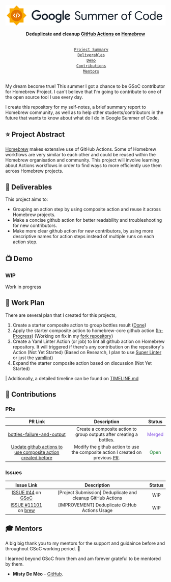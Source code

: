 <div align="center">
    <a href="https://summerofcode.withgoogle.com/programs/2022/projects/00w1CCXe"><img src="image/gsoc-logo.png" width="650" alt="google-summer-of-code"></a>
    <br>
    <b> 
        <p>
        Deduplicate and cleanup
 <a href="https://github.com/Homebrew/actions">GitHub Actions </a> on <a href="https://brew.sh/">Homebrew</a>
        </p>
    </b>
</div>

<p align="center">
    <code> 
        <a href="#-project-abstract">Project Summary</a>&nbsp;&nbsp;&nbsp;
        <a href="#-deliverables">Deliverables</a>&nbsp;&nbsp;&nbsp;
        <a href="#-demo">Demo</a>&nbsp;&nbsp;&nbsp;
        <a href="#-contributions">Contributions</a>&nbsp;&nbsp;&nbsp;
        <a href="#-mentors">Mentors</a>&nbsp;&nbsp;&nbsp;
    </code>
</p>

My dream become true! This summer I got a chance to be GSoC contributor for Homebrew Project. I can't believe that I'm going to contribute to one of the open source tool I use every day.

I create this repository for my self-notes, a brief summary report to Homebrew community, as well as to help other students/contributors in the future that wants to know about what do I do in Google Summer of Code.

## ⭐ Project Abstract

[Homebrew](https://github.com/Homebrew) makes extensive use of GitHub Actions. Some of Homebrew workflows are very similar to each other and could be reused within the Homebrew organisation and community. This project will involve learning about Actions workflows in order to find ways to more efficiently use them across Homebrew projects.

## 🚢 Deliverables

This project aims to:

- Grouping an action step by using composite action and reuse it across Homebrew projects.
- Make a concise github action for better readability and troubleshooting for new contributors.
- Make more clear github action for new contributors, by using more descriptive names for action steps instead of multiple runs on each action step.

<!-- **All of the above deliverables were completed within the GSoC period. Yay! 🎉** -->

## 📺 Demo

### WIP

Work in progress
<!-- To be completed during the mid and final evaluation -->

## 📄 Work Plan

There are several plan that I created for this projects,

1. Create a starter composite action to group bottles result ([Done](https://github.com/Homebrew/actions/pull/289))
2. Apply the starter composite action to homebrew-core github action ([In-Progress](https://github.com/Homebrew/homebrew-core/pull/106155)) (Working on fix in my [fork repository](https://github.com/mohzulfikar-orgz/homebrew-core-testing/tree/dispatch-action-test))
3. Create a Yaml Linter Action (or job) to lint all github action on Homebrew repository. It will triggered if there's any contribution on the repository's Action (Not Yet Started) (Based on Research, I plan to use [Super Linter](https://github.com/github/super-linter) or just the [yamllint](https://github.com/adrienverge/yamllint))
4. Expand the starter composite action based on discussion (Not Yet Started)

| Additionally, a detailed timeline can be found on [TIMELINE.md](TIMELINE.md)

## 🚀 Contributions

### PRs

<div align="center">

| PR Link   | Description  | Status | 
| :-----------: | :------------------------------------:| :------:|
| [bottles-failure-and-output](https://github.com/Homebrew/actions/pull/289) | Create a composite action to group outputs after creating a bottles. | <span style="color:#8957e5">Merged</span>
| [Update github actions to use composite action created before](https://github.com/Homebrew/homebrew-core/pull/106155) | Modify the github action to use the composite action I created on previous [PR](https://github.com/Homebrew/actions/pull/289). |<span style="color:#238636">Open</span>|

</div>

### Issues
    

<div align="center">
    
| Issue Link   | Description  | Status | 
| :-----------: | :------------------------------------:| :------:|
| [ISSUE #44](https://github.com/Homebrew/gsoc/issues/44) on [GSoC](https://github.com/Homebrew/gsoc) | [Project Submission] Deduplicate and cleanup GitHub Actions | WIP |
| [ISSUE #11101](https://github.com/Homebrew/brew/issues/11101) on [brew](https://github.com/Homebrew/brew) | [IMPROVEMENT] Deduplicate GitHub Actions Usage | WIP |

</div>
    
<!-- ### My overall contributions at Rocket.Chat -->
    
<!-- ## 😎 Blog -->
    
<!-- TODO -->

## 🎓 Mentors

A big big thank you to my mentors for the support and guidaince before and throughout GSoC working period. 🙏 
    
I learned beyond GSoC from them and am forever grateful to be mentored by them.

- **Misty De Méo** - [GitHub](https://github.com/mistydemeo).


<!-- ## 🔗 Links -->

<!-- - Read my Poll App project proposal that got me accepted to GSoC [here](). -->

<!-- ## ❤️ Support

Thank you for reading this documents. Consider for a visit to my blog or give this repo a star ⭐ and watch 👁️ so you don't miss if there's some updates. -->
    
<!-- ## 💬 Connect With Me -->
